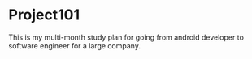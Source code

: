 # Project101
This is my multi-month study plan for going from android developer to software engineer for a large company.
